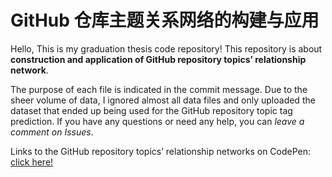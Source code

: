 # GitHub 仓库主题关系网络的构建与应用

Hello, This is my graduation thesis code repository! This repository is about **construction and application of GitHub repository topics’ relationship network**. 

The purpose of each file is indicated in the commit message. Due to the sheer volume of data, I ignored almost all data files and only uploaded the dataset that ended up being used for the GitHub repository topic tag prediction. If you have any questions or need any help, you can *leave a comment on Issues*.

Links to the GitHub repository topics’ relationship networks on CodePen: [click here!](https://codepen.io/XuDashuai0827)
